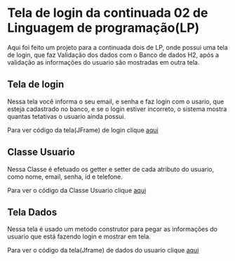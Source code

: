 # Tela de login da continuada 02 de Linguagem de programação(LP)
Aqui foi feito um projeto para a continuada dois de LP, onde possui uma tela de login, que faz Validação dos dados com o Banco de dados H2, após a validação as informações do usuario são mostradas em outra tela.

## Tela de login
Nessa tela você informa o seu email, e senha e faz login com o usario, que esteja cadastrado no banco, e se o login estiver incorreto, o sistema mostra quantas tetativas o usuario ainda possui.

Para ver código da tela(JFrame) de login clique <span style="color:red">[aqui](https://github.com/JonJonsx/Login-Continuada2/blob/main/continuada2LP/src/main/java/br/com/jonatan/continuada2lp/Login.java)</span>

## Classe Usuario
Nessa Classe é efetuado os getter e setter de cada atributo do usuario, como nome, email, senha, id e telefone.

Para ver o código da Classe Usuario clique [aqui](https://github.com/JonJonsx/Login-Continuada2/blob/main/continuada2LP/src/main/java/br/com/jonatan/continuada2lp/Usuario.java)

## Tela Dados
Nessa tela é usado um metodo construtor para pegar as informações do usuario que está fazendo login e mostrar em tela.

Para ver o código da tela(Jframe) de dados do usuario clique [aqui](https://github.com/JonJonsx/Login-Continuada2/blob/main/continuada2LP/src/main/java/br/com/jonatan/continuada2lp/Dados.java)
